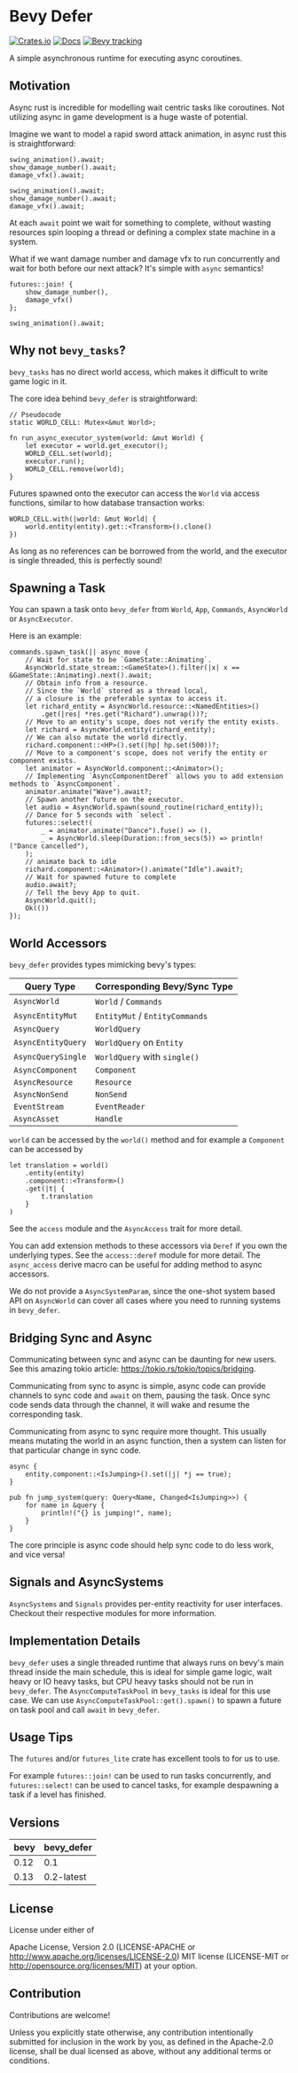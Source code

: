 # Bevy Defer

[![Crates.io](https://img.shields.io/crates/v/bevy_defer.svg)](https://crates.io/crates/bevy_defer)
[![Docs](https://docs.rs/bevy_defer/badge.svg)](https://docs.rs/bevy_defer/latest/bevy_defer/)
[![Bevy tracking](https://img.shields.io/badge/Bevy%20tracking-released%20version-lightblue)](https://bevyengine.org/learn/book/plugin-development/)

A simple asynchronous runtime for executing async coroutines.

## Motivation

Async rust is incredible for modelling wait centric tasks like coroutines.
Not utilizing async in game development is a huge waste of potential.

Imagine we want to model a rapid sword attack animation, in async rust this is straightforward:

```rust, ignore
swing_animation().await;
show_damage_number().await;
damage_vfx().await;

swing_animation().await;
show_damage_number().await;
damage_vfx().await;
```

At each `await` point we wait for something to complete, without wasting resources
spin looping a thread or defining a complex state machine in a system.

What if we want damage number and damage vfx to run concurrently and wait for both
before our next attack? It's simple with `async` semantics!

```rust, ignore
futures::join! {
    show_damage_number(),
    damage_vfx()
};

swing_animation().await;
```

## Why not `bevy_tasks`?

`bevy_tasks` has no direct world access, which makes it difficult to write game
logic in it.

The core idea behind `bevy_defer` is straightforward:

```rust, ignore
// Pseudocode
static WORLD_CELL: Mutex<&mut World>;

fn run_async_executor_system(world: &mut World) {
    let executor = world.get_executor();
    WORLD_CELL.set(world);
    executor.run();
    WORLD_CELL.remove(world);
}
```

Futures spawned onto the executor can access the `World`
via access functions, similar to how database transaction works:

```rust, ignore
WORLD_CELL.with(|world: &mut World| {
    world.entity(entity).get::<Transform>().clone()
})
```

As long as no references can be borrowed from the world,
and the executor is single threaded, this is perfectly sound!

## Spawning a Task

You can spawn a task onto `bevy_defer`
from `World`, `App`, `Commands`, `AsyncWorld` or `AsyncExecutor`.

Here is an example:

```rust, ignore
commands.spawn_task(|| async move {
    // Wait for state to be `GameState::Animating`.
    AsyncWorld.state_stream::<GameState>().filter(|x| x == &GameState::Animating).next().await;
    // Obtain info from a resource.
    // Since the `World` stored as a thread local, 
    // a closure is the preferable syntax to access it.
    let richard_entity = AsyncWorld.resource::<NamedEntities>()
        .get(|res| *res.get("Richard").unwrap())?;
    // Move to an entity's scope, does not verify the entity exists.
    let richard = AsyncWorld.entity(richard_entity);
    // We can also mutate the world directly.
    richard.component::<HP>().set(|hp| hp.set(500))?;
    // Move to a component's scope, does not verify the entity or component exists.
    let animator = AsyncWorld.component::<Animator>();
    // Implementing `AsyncComponentDeref` allows you to add extension methods to `AsyncComponent`.
    animator.animate("Wave").await?;
    // Spawn another future on the executor.
    let audio = AsyncWorld.spawn(sound_routine(richard_entity));
    // Dance for 5 seconds with `select`.
    futures::select!(
        _ = animator.animate("Dance").fuse() => (),
        _ = AsyncWorld.sleep(Duration::from_secs(5)) => println!("Dance cancelled"),
    );
    // animate back to idle
    richard.component::<Animator>().animate("Idle").await?;
    // Wait for spawned future to complete
    audio.await?;
    // Tell the bevy App to quit.
    AsyncWorld.quit();
    Ok(())
});
```

## World Accessors

`bevy_defer` provides types mimicking bevy's types:

| Query Type | Corresponding Bevy/Sync Type |
| ---- | ----- |
| `AsyncWorld` | `World` / `Commands` |
| `AsyncEntityMut` | `EntityMut` / `EntityCommands` |
| `AsyncQuery` | `WorldQuery` |
| `AsyncEntityQuery` | `WorldQuery` on `Entity` |
| `AsyncQuerySingle` | `WorldQuery` with `single()` |
| `AsyncComponent` | `Component` |
| `AsyncResource` | `Resource` |
| `AsyncNonSend` | `NonSend` |
| `EventStream` | `EventReader` |
| `AsyncAsset` | `Handle` |

`world` can be accessed by the `world()` method and
for example a `Component` can be accessed by

```rust, ignore
let translation = world()
    .entity(entity)
    .component::<Transform>()
    .get(|t| {
        t.translation
    }
)
```

See the `access` module and the `AsyncAccess` trait for more detail.

You can add extension methods to these accessors via `Deref` if you own the
underlying types. See the `access::deref` module for more detail. The
`async_access` derive macro can be useful for adding method to
async accessors.

We do not provide a `AsyncSystemParam`, since the one-shot system based API on `AsyncWorld`
can cover all cases where you need to running systems in `bevy_defer`.

## Bridging Sync and Async

Communicating between sync and async can be daunting for new users. See
this amazing tokio article: <https://tokio.rs/tokio/topics/bridging>.

Communicating from sync to async is simple, async code can provide channels
to sync code and `await` on them, pausing the task.
Once sync code sends data through the channel, it will
wake and resume the corresponding task.

Communicating from async to sync require more thought.
This usually means mutating the world in an async function,
then a system can listen for that particular change in sync code.

```rust,ignore
async {
    entity.component::<IsJumping>().set(|j| *j == true);
}

pub fn jump_system(query: Query<Name, Changed<IsJumping>>) {
    for name in &query {
        println!("{} is jumping!", name);
    }
}
```

The core principle is async code should help sync code to
do less work, and vice versa!

## Signals and AsyncSystems

`AsyncSystems` and `Signals` provides per-entity reactivity for user interfaces.
Checkout their respective modules for more information.

## Implementation Details

`bevy_defer` uses a single threaded runtime that always runs on bevy's main thread inside the main schedule,
this is ideal for simple game logic, wait heavy or IO heavy tasks, but CPU heavy tasks should not be run in `bevy_defer`.
The `AsyncComputeTaskPool` in `bevy_tasks` is ideal for this use case.
We can use `AsyncComputeTaskPool::get().spawn()` to spawn a future on task pool and call `await` in `bevy_defer`.

## Usage Tips

The `futures` and/or `futures_lite` crate has excellent tools to for us to use.

For example `futures::join!` can be used to run tasks concurrently, and
`futures::select!` can be used to cancel tasks, for example despawning a task
if a level has finished.

## Versions

| bevy | bevy_defer         |
|------|--------------------|
| 0.12 | 0.1                |
| 0.13 | 0.2-latest         |

## License

License under either of

Apache License, Version 2.0 (LICENSE-APACHE or <http://www.apache.org/licenses/LICENSE-2.0>)
MIT license (LICENSE-MIT or <http://opensource.org/licenses/MIT>)
at your option.

## Contribution

Contributions are welcome!

Unless you explicitly state otherwise, any contribution intentionally submitted for inclusion in the work by you, as defined in the Apache-2.0 license, shall be dual licensed as above, without any additional terms or conditions.

